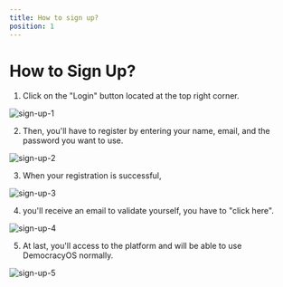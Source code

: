 ```yaml
---
title: How to sign up?
position: 1
---
```


# How to Sign Up?

1. Click on the "Login" button located at the top right corner.

![sign-up-1](https://cldup.com/9rypM9OD2M.png)

2. Then, you'll have to register by entering your name, email, and the password you want to use.

![sign-up-2](https://cldup.com/JMzb0PJESN.png)

3. When your registration is successful,

![sign-up-3](https://cldup.com/N3aj2rhdcD.png)

4. you'll receive an email to validate yourself, you have to "click here".

![sign-up-4](https://cldup.com/b89XqSx6CF.png)

5. At last, you'll access to the platform and will be able to use DemocracyOS normally.

![sign-up-5](https://cldup.com/jhsuApKsJF.png)

